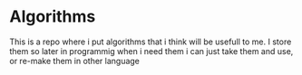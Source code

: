 # Algorithms

This is a repo where i put algorithms that i think will be usefull to me.
I store them so later in programmig when i need them i can just take them and use, or re-make them in other language
